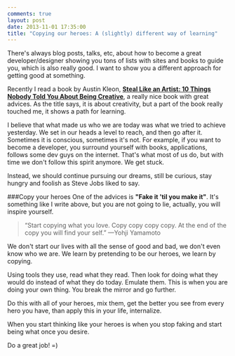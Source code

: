 ```yaml
---
comments: true
layout: post
date: 2013-11-01 17:35:00
title: "Copying our heroes: A (slightly) different way of learning"
---
```


There's always blog posts, talks, etc, about how to become a great developer/designer showing you tons of lists with sites and books to guide you, which is also really good. I want to show you a different approach for getting good at something.

Recently I read a book by Austin Kleon, **[Steal Like an Artist: 10 Things Nobody Told You About Being Creative](http://www.amazon.com/Steal-Like-Artist-Things-Creative/dp/0761169253/ref=sr_1_1?s=books&ie=UTF8&qid=1377275103&sr=1-1&keywords=Steal+Like+an+Artist%3A+10+Things+Nobody+Told+You+About+Being+Creative)**, a really nice book with great advices. As the title says, it is about creativity, but a part of the book really touched me, it shows a path for learning.

I believe that what made us who we are today was what we tried to achieve yesterday. We set in our heads a level to reach, and then go after it. Sometimes it is conscious, sometimes it's not. For example, if you want to become a developer, you surround yourself with books, applications, follows some dev guys on the internet. That's what most of us do, but with time we don't follow this spirit anymore. We get stuck.

Instead, we should continue pursuing our dreams, still be curious, stay hungry and foolish as Steve Jobs liked to say.

###Copy your heroes
One of the advices is **"Fake it 'til you make it"**. It's something like I write above, but you are not going to lie, actually, you will inspire yourself. 

>“Start copying what you love. Copy copy copy copy. At the end of the copy you will find your self.” —Yohji Yamamoto

We don't start our lives with all the sense of good and bad, we don't even know who we are. We learn by pretending to be our heroes, we learn by copying.

Using tools they use, read what they read. Then look for doing what they would do instead of what they do today. Emulate them. This is when you are doing your own thing. You break the mirror and go further.

Do this with all of your heroes, mix them, get the better you see from every hero you have, than apply this in your life, internalize.

When you start thinking like your heroes is when you stop faking and start being what once you desire.

Do a great job! =)